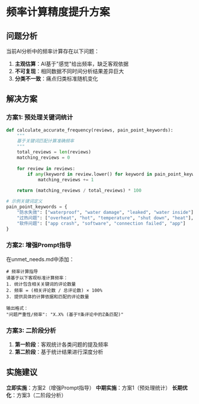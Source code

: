# 频率计算精度提升方案

## 问题分析
当前AI分析中的频率计算存在以下问题：
1. **主观估算**：AI基于"感觉"给出频率，缺乏客观依据
2. **不可复现**：相同数据不同时间分析结果差异巨大
3. **分类不一致**：痛点归类标准随机变化

## 解决方案

### 方案1: 预处理关键词统计
```python
def calculate_accurate_frequency(reviews, pain_point_keywords):
    """
    基于关键词匹配计算准确频率
    """
    total_reviews = len(reviews)
    matching_reviews = 0
    
    for review in reviews:
        if any(keyword in review.lower() for keyword in pain_point_keywords):
            matching_reviews += 1
    
    return (matching_reviews / total_reviews) * 100

# 示例关键词定义
pain_point_keywords = {
    "防水失效": ["waterproof", "water damage", "leaked", "water inside"],
    "过热问题": ["overheat", "hot", "temperature", "shut down", "heat"],
    "软件问题": ["app crash", "software", "connection failed", "app"]
}
```

### 方案2: 增强Prompt指导
在unmet_needs.md中添加：
```
# 频率计算指导
请基于以下客观标准计算频率：
1. 统计包含相关关键词的评论数量
2. 频率 = (相关评论数 / 总评论数) × 100%
3. 提供具体的计算依据和匹配的评论数量

输出格式：
"问题严重性/频率": "X.X% (基于Y条评论中的Z条匹配)"
```

### 方案3: 二阶段分析
1. **第一阶段**：客观统计各类问题的提及频率
2. **第二阶段**：基于统计结果进行深度分析

## 实施建议
**立即实施**：方案2（增强Prompt指导）
**中期实施**：方案1（预处理统计）
**长期优化**：方案3（二阶段分析）
